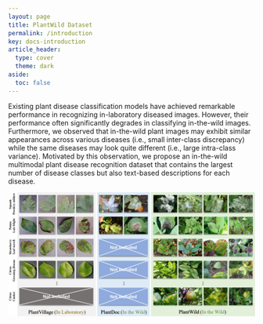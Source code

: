 ```yaml
---
layout: page
title: PlantWild Dataset
permalink: /introduction
key: docs-introduction
article_header:
  type: cover
  theme: dark
aside:
  toc: false
---
```







Existing plant disease classification models have achieved remarkable performance in recognizing in-laboratory diseased images. However, their performance often significantly degrades in classifying in-the-wild images.
Furthermore, we observed that in-the-wild plant images may exhibit similar appearances across various diseases (i.e., small inter-class discrepancy) while the same diseases may look quite different (i.e., large intra-class variance). Motivated by this observation, we propose an in-the-wild multimodal plant disease recognition dataset that contains the largest number of disease classes but also text-based descriptions for each disease.

<div align="center">
  <img width=800 src="plantwild.jpg"/>
</div>





